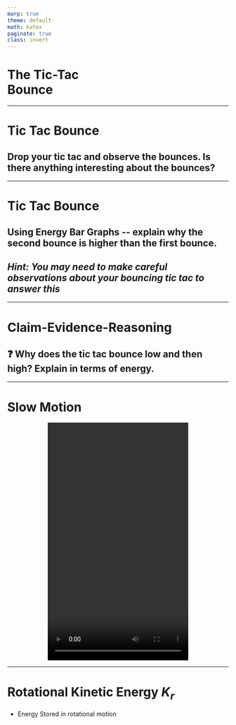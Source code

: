 ```yaml
---
marp: true
theme: default
math: katex
paginate: true
class: invert
---
```



# <!---fit---> The Tic-Tac <br> Bounce

---



# Tic Tac Bounce

## Drop your tic tac and observe the bounces. Is there anything interesting about the bounces?

---

# Tic Tac Bounce


## Using Energy Bar Graphs -- explain why the second bounce is higher than the first bounce.

## *Hint: You may need to make **careful** observations about your bouncing tic tac to answer this*

---

# <!---fit---> Claim-Evidence-Reasoning

## ❓ Why does the tic tac bounce low and then high? Explain in terms of energy.

---

# Slow Motion
<center>
<video width="320" height="540" controls>
  <source src="IMG-0136.MOV" type="video/mp4">
</video> </center>

---

# <!---fit---> Rotational Kinetic Energy $K_r$

- Energy Stored in rotational motion 